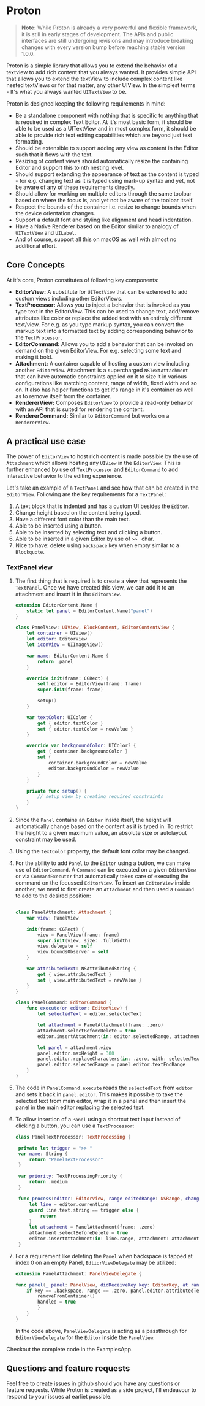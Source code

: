 # Proton

> **Note:** While Proton is already a very powerful and flexible framework, it is still in early stages of development. The APIs and public interfaces are still undergoing revisions and may introduce breaking changes with every version bump before reaching stable version 1.0.0. 

Proton is a simple library that allows you to extend the behavior of a textview to add rich content that you always wanted. It provides simple API that allows you to extend the textView to include complex content like nested textViews or for that matter, any other UIView. In the simplest terms - It's what you always wanted `UITextView` to be.

Proton is designed keeping the following requirements in mind:

* Be a standalone component with nothing that is specific to anything that is required in complex Text Editor. At it's most basic form, it should be able to be used as a UITextView and in most complex form, it should be able to provide rich text editing capabilities which are beyond just text formatting.
* Should be extensible to support adding any view as content in the Editor such that it flows with the text.
* Resizing of content views should automatically resize the containing Editor and support this to nth nesting level.
* Should support extending the appearance of text as the content is typed - for e.g. changing text as it is typed using mark-up syntax and yet, not be aware of any of these requirements directly.
* Should allow for working on multiple editors through the same toolbar based on where the focus is, and yet not be aware of the toolbar itself.
* Respect the bounds of the container i.e. resize to change bounds when the device orientation changes.
* Support a default font and styling like alignment and head indentation.
* Have a Native Renderer based on the Editor similar to analogy of `UITextView` and `UILabel`.
* And of course, support all this on macOS as well with almost no additional effort.

## Core Concepts

At it's core, Proton constitutes of following key components:

* **EditorView:** A substitute for `UITextView` that can be extended to add custom views including other EditorViews.
* **TextProcessor:** Allows you to inject a behavior that is invoked as you type text in the EditorView. This can be used to change text, add/remove attributes like color or replace the added text with an entirely different text/view. For e.g. as you type markup syntax, you can convert the markup text into a formatted text by adding corresponding behavior to the `TextProcessor`.
* **EditorCommand:** Allows you to add a behavior that can be invoked on demand on the given EditorView. For e.g. selecting some text and making it bold.
* **Attachment:** A container capable of hosting a custom view including another `EditorView`. Attachment is a supercharged `NSTextAttachment` that can have automatic constraints applied on it to size it in various configurations like matching content, range of width, fixed width and so on. It also has helper functions to get it's range in it's container as well as to remove itself from the container.
* **RendererView:** Composes `EditorView` to provide a read-only behavior with an API that is suited for rendering the content.
* **RendererCommand:** Similar to `EditorCommand` but works on a `RendererView`.

## A practical use case

The power of `EditorView` to host rich content is made possible by the use of `Attachment` which allows hosting any `UIView` in the `EditorView`. This is further enhanced by use of `TextProcessor` and `EditorCommand` to add interactive behavior to the editing experience.

Let's take an example of a `TextPanel` and see how that can be created in the `EditorView`. Following are the key requirements for a `TextPanel`:

1. A text block that is indented and has a custom UI besides the `Editor`.
2. Change height based on the content being typed.
3. Have a different font color than the main text.   
4. Able to be inserted using a button.
5. Able to be inserted by selecting text and clicking a button.
6. Able to be inserted in a given Editor by use of `>> ` char.
7. Nice to have: delete using `backspace` key when empty similar to a `Blockquote`.

### TextPanel view

1. The first thing that is required is to create a view that represents the `TextPanel`. Once we have created this view, we can add it to an attachment and insert it in the `EditorView`.

   ``` Swift
   extension EditorContent.Name {
       static let panel = EditorContent.Name("panel")
   }

   class PanelView: UIView, BlockContent, EditorContentView {
       let container = UIView()
       let editor: EditorView
       let iconView = UIImageView()

       var name: EditorContent.Name {
           return .panel
       }

       override init(frame: CGRect) {
           self.editor = EditorView(frame: frame)
           super.init(frame: frame)

           setup()
       }

       var textColor: UIColor {
           get { editor.textColor }
           set { editor.textColor = newValue }
       }

       override var backgroundColor: UIColor? {
           get { container.backgroundColor }
           set {
               container.backgroundColor = newValue
               editor.backgroundColor = newValue
           }
       }

       private func setup() {
           // setup view by creating required constraints
       }
   }
   ```

2. Since the `Panel` contains an `Editor` inside itself, the height will automatically change based on the content as it is typed in. To restrict the height to a given maximum value, an absolute size or autolayout constraint may be used.
3. Using the `textColor` property, the default font color may be changed.
4. For the ability to add `Panel` to the `Editor` using a button, we can make use of `EditorCommand`. A `Command` can be executed on a given `EditorView` or via `CommandExecutor` that automatically takes care of executing the command on the focussed `EditorView`. To insert an `EditorView` inside another, we need to first create an `Attachment` and then used a `Command` to add to the desired position:

   ```Swift

   class PanelAttachment: Attachment {
       var view: PanelView

       init(frame: CGRect) {
           view = PanelView(frame: frame)
           super.init(view, size: .fullWidth)
           view.delegate = self
           view.boundsObserver = self
       }

       var attributedText: NSAttributedString {
           get { view.attributedText }
           set { view.attributedText = newValue }
       }   
   }

   class PanelCommand: EditorCommand {
       func execute(on editor: EditorView) {
           let selectedText = editor.selectedText

           let attachment = PanelAttachment(frame: .zero)
           attachment.selectBeforeDelete = true
           editor.insertAttachment(in: editor.selectedRange, attachment: attachment)

           let panel = attachment.view
           panel.editor.maxHeight = 300
           panel.editor.replaceCharacters(in: .zero, with: selectedText)
           panel.editor.selectedRange = panel.editor.textEndRange
       }
   }
   ```

5. The code in `PanelCommand.execute` reads the `selectedText` from `editor` and sets it back in `panel.editor`. This makes it possible to take the selected text from main editor, wrap it in a panel and then insert the panel in the main editor replacing the selected text.
6. To allow insertion of a `Panel` using a shortcut text input instead of clicking a button, you can use a `TextProcessor`:
   ```Swift
   class PanelTextProcessor: TextProcessing {

    private let trigger = ">> "
    var name: String {
        return "PanelTextProcessor"
    }

    var priority: TextProcessingPriority {
        return .medium
    }

    func process(editor: EditorView, range editedRange: NSRange, changeInLength delta: Int, processed: inout Bool) {
        let line = editor.currentLine
        guard line.text.string == trigger else {
            return
        }
        let attachment = PanelAttachment(frame: .zero)
        attachment.selectBeforeDelete = true        
        editor.insertAttachment(in: line.range, attachment: attachment)
    }
   ```
7. For a requirement like deleting the `Panel` when backspace is tapped at index 0 on an empty Panel, `EdtiorViewDelegate` may be utilized:
    
    ```swift
    extension PanelAttachment: PanelViewDelegate {
    
    func panel(_ panel: PanelView, didReceiveKey key: EditorKey, at range: NSRange, handled: inout Bool) {
        if key == .backspace, range == .zero, panel.editor.attributedText.string.trimmingCharacters(in: .whitespacesAndNewlines).isEmpty {
            removeFromContainer()
            handled = true
            } 
        }
    }    
    ```
    In the code above, `PanelViewDelegate` is acting as a passthrough for `EditorViewDelegate` for the `Editor` inside the `PanelView`.

Checkout the complete code in the ExamplesApp.

## Questions and feature requests
Feel free to create issues in github should you have any questions or feature requests. While Proton is created as a side project, I'll endeavour to respond to your issues at earliet possible. 
